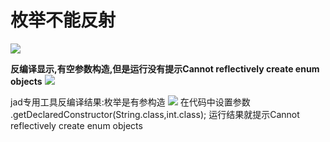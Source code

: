 


# 枚举不能反射
![](.单列小结_images/构造器枚举不能反射.png)

**反编译显示,有空参数构造,但是运行没有提示Cannot reflectively create enum objects**
![](.单列小结_images/反编译代码.png)

jad专用工具反编译结果:枚举是有参构造
![](.单列小结_images/反编译结有参数.png)
在代码中设置参数
.getDeclaredConstructor(String.class,int.class);
运行结果就提示Cannot reflectively create enum objects
